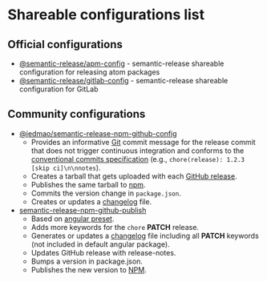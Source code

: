 # Shareable configurations list

## Official configurations
- [@semantic-release/apm-config](https://github.com/semantic-release/apm-config) - semantic-release shareable configuration for releasing atom packages
- [@semantic-release/gitlab-config](https://github.com/semantic-release/gitlab-config) - semantic-release shareable configuration for GitLab

## Community configurations
- [@jedmao/semantic-release-npm-github-config](https://github.com/jedmao/semantic-release-npm-github-config)
  - Provides an informative [Git](https://github.com/semantic-release/git) commit message for the release commit that does not trigger continuous integration and conforms to the [conventional commits specification](https://www.conventionalcommits.org/) (e.g., `chore(release): 1.2.3 [skip ci]\n\nnotes`).
  - Creates a tarball that gets uploaded with each [GitHub release](https://github.com/semantic-release/github).
  - Publishes the same tarball to [npm](https://github.com/semantic-release/npm).
  - Commits the version change in `package.json`.
  - Creates or updates a [changelog](https://github.com/semantic-release/changelog) file.
- [semantic-release-npm-github-publish](https://github.com/oleg-koval/semantic-release-npm-github-publish)
  - Based on [angular preset](https://github.com/conventional-changelog/conventional-changelog/tree/master/packages/conventional-changelog-angular).
  - Adds more keywords for the `chore` **PATCH** release.
  - Generates or updates a [changelog](https://github.com/semantic-release/changelog) file including all **PATCH** keywords (not included in default angular package).
  - Updates GitHub release with release-notes.
  - Bumps a version in package.json.
  - Publishes the new version to [NPM](https://npmjs.org).
